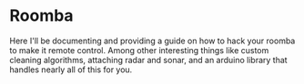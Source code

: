 # Roomba
Here I'll be documenting and providing a guide on how to hack your roomba to make it remote control. Among other interesting things like custom cleaning algorithms, attaching radar and sonar, and an arduino library that handles nearly all of this for you. 
